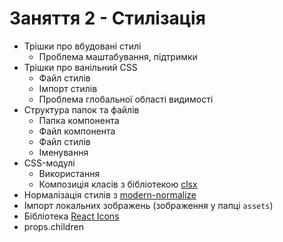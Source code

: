 # Заняття 2 - Стилізація

- Трішки про вбудовані стилі
  - Проблема маштабування, підтримки
- Трішки про ванільний CSS
  - Файл стилів
  - Імпорт стилів
  - Проблема глобальної області видимості
- Структура папок та файлів
  - Папка компонента
  - Файл компонента
  - Файл стилів
  - Іменування
- CSS-модулі
  - Використання
  - Композиція класів з бібліотекою [clsx](https://www.npmjs.com/package/clsx)
- Нормалізація стилів з [modern-normalize](https://www.npmjs.com/package/modern-normalize)
- Імпорт локальних зображень (зображення у папці `assets`)
- Бібліотека [React Icons](https://react-icons.github.io/react-icons/)
- props.children
